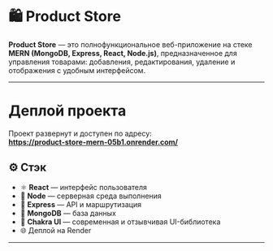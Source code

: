 # 🛍️ Product Store

**Product Store** — это полнофункциональное веб-приложение на стеке **MERN (MongoDB, Express, React, Node.js)**, предназначенное для управления товарами: добавления, редактирования, удаление и отображения с удобным интерфейсом.

---

# Деплой проекта

Проект развернут и доступен по адресу:  
**https://product-store-mern-05b1.onrender.com/**

## ⚙️ Стэк

- ⚛️ **React** — интерфейс пользователя  
- 🌿 **Node** — серверная среда выполнения  
- 🚂 **Express** — API и маршрутизация  
- 🍃 **MongoDB** — база данных  
- 🎨 **Chakra UI** — современная и отзывчивая UI-библиотека
- 🌐 Деплой на Render
---

